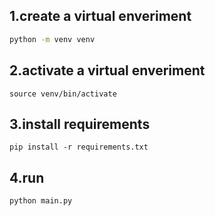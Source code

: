 ## 1.create a virtual enveriment
```sh
python -m venv venv
```
## 2.activate a virtual enveriment
```
source venv/bin/activate
```
## 3.install requirements
```
pip install -r requirements.txt
```
## 4.run
```
python main.py
```
